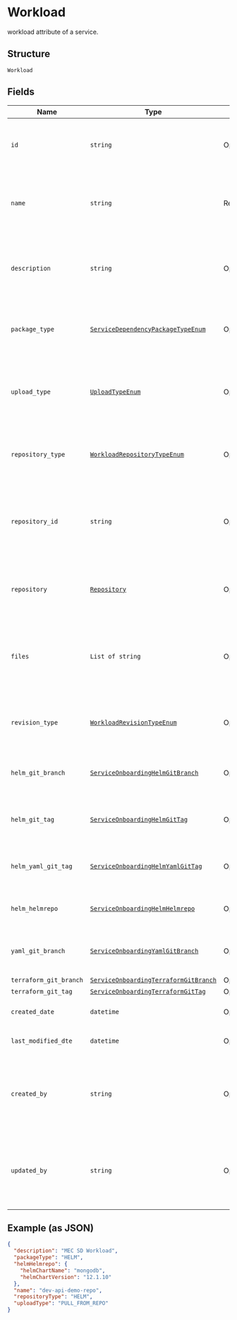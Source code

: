 
# Workload

workload attribute of a service.

## Structure

`Workload`

## Fields

| Name | Type | Tags | Description |
|  --- | --- | --- | --- |
| `id` | `string` | Optional | The Auto Generated Id of the workload.<br>**Constraints**: *Maximum Length*: `64`, *Pattern*: `^[a-zA-Z0-9\-_]+$` |
| `name` | `string` | Required | Name of the workload needs to be deployed<br>**Constraints**: *Maximum Length*: `64`, *Pattern*: `^[a-zA-Z0-9\-_]+$` |
| `description` | `string` | Optional | A brief workload description.<br>**Constraints**: *Maximum Length*: `500`, *Pattern*: `^[a-zA-Z0-9?$@#()\[\]'!,+\-=_:.&*%\s]+$` |
| `package_type` | [`ServiceDependencyPackageTypeEnum`](../../doc/models/service-dependency-package-type-enum.md) | Optional | deployment package type<br>**Constraints**: *Maximum Length*: `100`, *Pattern*: `^[a-zA-Z0-9-_.]+$` |
| `upload_type` | [`UploadTypeEnum`](../../doc/models/upload-type-enum.md) | Optional | Allowed values are: GIT files (PULL_FROM_REPO), MANUAL_UPLOAD.<br>**Constraints**: *Maximum Length*: `100`, *Pattern*: `^[a-zA-Z0-9-_.]+$` |
| `repository_type` | [`WorkloadRepositoryTypeEnum`](../../doc/models/workload-repository-type-enum.md) | Optional | Repository types allowed: GIT/HELM.<br>**Constraints**: *Maximum Length*: `100`, *Pattern*: `^[a-zA-Z0-9-_.]+$` |
| `repository_id` | `string` | Optional | In case of 'Pull files from my repository', The user can provide the existing repositoryID<br>**Constraints**: *Maximum Length*: `64`, *Pattern*: `^[a-zA-Z0-9\-_]+$` |
| `repository` | [`Repository`](../../doc/models/repository.md) | Optional | Users can create a repository to maintain service artifacts. Repository would be either a Git or HELM repository. |
| `files` | `List of string` | Optional | Files which are being generated.<br>**Constraints**: *Maximum Items*: `10000`, *Maximum Length*: `10000`, *Pattern*: `^[a-zA-Z0-9?$@#()\[\]!,+\-=_:.&*%\s]+$` |
| `revision_type` | [`WorkloadRevisionTypeEnum`](../../doc/models/workload-revision-type-enum.md) | Optional | Revision type can be a BRANCH or TAG.<br>**Constraints**: *Maximum Length*: `100`, *Pattern*: `^[a-zA-Z0-9-_.]+$` |
| `helm_git_branch` | [`ServiceOnboardingHelmGitBranch`](../../doc/models/service-onboarding-helm-git-branch.md) | Optional | helmGitBranch would have branchName, helmChartPath, and valuesYAMLPaths attributes. |
| `helm_git_tag` | [`ServiceOnboardingHelmGitTag`](../../doc/models/service-onboarding-helm-git-tag.md) | Optional | helmGitTag would have tagName, helmChartPath, and valuesYAMLPaths attributes. |
| `helm_yaml_git_tag` | [`ServiceOnboardingHelmYamlGitTag`](../../doc/models/service-onboarding-helm-yaml-git-tag.md) | Optional | helmYamlGitTag would have tagName and valuesYAMLPaths attributes. |
| `helm_helmrepo` | [`ServiceOnboardingHelmHelmrepo`](../../doc/models/service-onboarding-helm-helmrepo.md) | Optional | helmHelmrepo would have HelmChartName and HelmChartVersion. |
| `yaml_git_branch` | [`ServiceOnboardingYamlGitBranch`](../../doc/models/service-onboarding-yaml-git-branch.md) | Optional | yamlGitBranch would have branchName and valuesYAMLPaths attributes. |
| `terraform_git_branch` | [`ServiceOnboardingTerraformGitBranch`](../../doc/models/service-onboarding-terraform-git-branch.md) | Optional | - |
| `terraform_git_tag` | [`ServiceOnboardingTerraformGitTag`](../../doc/models/service-onboarding-terraform-git-tag.md) | Optional | - |
| `created_date` | `datetime` | Optional | The date on which the workload is created. |
| `last_modified_dte` | `datetime` | Optional | The date when the created workload was last modified. |
| `created_by` | `string` | Optional | Identity of the user who created the workload.<br>**Constraints**: *Maximum Length*: `500`, *Pattern*: `^[a-zA-Z0-9?$@#()\[\]'!,+\-=_:.&*%\s]+$` |
| `updated_by` | `string` | Optional | Identity of the user who updated the workload.<br>**Constraints**: *Maximum Length*: `500`, *Pattern*: `^[a-zA-Z0-9?$@#()\[\]'!,+\-=_:.&*%\s]+$` |

## Example (as JSON)

```json
{
  "description": "MEC SD Workload",
  "packageType": "HELM",
  "helmHelmrepo": {
    "helmChartName": "mongodb",
    "helmChartVersion": "12.1.10"
  },
  "name": "dev-api-demo-repo",
  "repositoryType": "HELM",
  "uploadType": "PULL_FROM_REPO"
}
```

